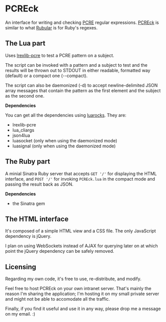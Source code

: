 # PCREck

An interface for writing and checking [PCRE](http://www.pcre.org) regular expressions.
[PCREck](http://www.pcreck.com) is similar to what [Rubular](http://www.rubular.com) is for Ruby's regexes.

## The Lua part

Uses [lrexlib-pcre](http://rrthomas.github.com/lrexlib/manual.html) to test a PCRE
pattern on a subject.

The script can be invoked with a pattern and a subject to
test and the results will be thrown out to STDOUT in either
readable, formatted way (default) or a compact one (--compact).

The script can also be daemonized (-d) to accept newline-delimited
JSON array messages that contain the pattern as the first element
and the subject as the second one.

**Dependencies**

You can get all the dependencies using [luarocks](http://www.luarocks.org/). They are:

* lrexlib-pcre
* lua_cliargs
* json4lua
* luasocket (only when using the daemonized mode)
* luasignal (only when using the daemonized mode)

## The Ruby part

A minial Sinatra Ruby server that accepts `GET '/'` for displaying
the HTML interface, and `POST '/'` for invoking `PCREck.lua` in
the compact mode and passing the result back as JSON.

**Dependencies**

* the Sinatra gem

## The HTML interface

It's composed of a simple HTML view and a CSS file. The only JavaScript
dependency is jQuery.

I plan on using WebSockets instead of AJAX for querying later on at which
point the jQuery dependency can be safely removed.

## Licensing

Regarding my own code, it's free to use, re-distribute, and modify. 

Feel free to host PCREck on your own intranet server. That's mainly the reason I'm sharing
the application; I'm hosting it on my small private server and might not be able
to accomodate all the traffic.

Finally, if you find it useful and use it in any way, please drop me a message on my email. :)